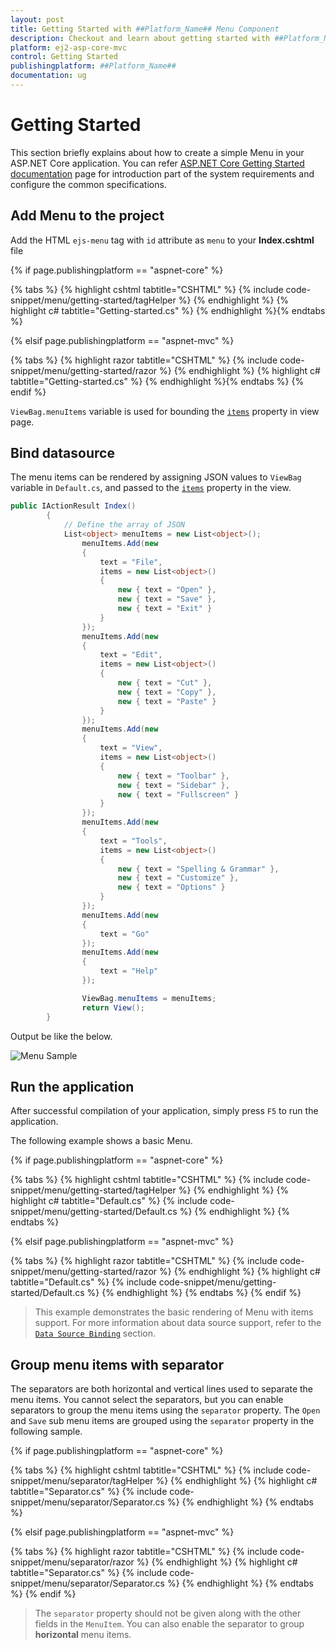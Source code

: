 ```yaml
---
layout: post
title: Getting Started with ##Platform_Name## Menu Component
description: Checkout and learn about getting started with ##Platform_Name## Menu component of Syncfusion, and more details.
platform: ej2-asp-core-mvc
control: Getting Started
publishingplatform: ##Platform_Name##
documentation: ug
---
```



# Getting Started

This section briefly explains about how to create a simple Menu in your ASP.NET Core application. You can refer [ASP.NET Core Getting Started documentation](../getting-started) page for introduction part of the system requirements and configure the common specifications.

## Add Menu to the project

Add the HTML `ejs-menu` tag with `id` attribute as `menu` to your **Index.cshtml** file

{% if page.publishingplatform == "aspnet-core" %}

{% tabs %}
{% highlight cshtml tabtitle="CSHTML" %}
{% include code-snippet/menu/getting-started/tagHelper %}
{% endhighlight %}
{% highlight c# tabtitle="Getting-started.cs" %}
{% endhighlight %}{% endtabs %}

{% elsif page.publishingplatform == "aspnet-mvc" %}

{% tabs %}
{% highlight razor tabtitle="CSHTML" %}
{% include code-snippet/menu/getting-started/razor %}
{% endhighlight %}
{% highlight c# tabtitle="Getting-started.cs" %}
{% endhighlight %}{% endtabs %}
{% endif %}



`ViewBag.menuItems` variable is used for bounding the [`items`](https://help.syncfusion.com/cr/cref_files/aspnetcore-js2/Syncfusion.EJ2~Syncfusion.EJ2.Navigations.Menu~Items.html) property in view page.

## Bind datasource

The menu items can be rendered by assigning JSON values to `ViewBag` variable in `Default.cs`, and passed to the
[`items`](https://help.syncfusion.com/cr/cref_files/aspnetcore-js2/Syncfusion.EJ2~Syncfusion.EJ2.Navigations.Menu~Items.html) property in the view.

```cs
public IActionResult Index()
        {
            // Define the array of JSON
            List<object> menuItems = new List<object>();
                menuItems.Add(new
                {
                    text = "File",
                    items = new List<object>()
                    {
                        new { text = "Open" },
                        new { text = "Save" },
                        new { text = "Exit" }
                    }
                });
                menuItems.Add(new
                {
                    text = "Edit",
                    items = new List<object>()
                    {
                        new { text = "Cut" },
                        new { text = "Copy" },
                        new { text = "Paste" }
                    }
                });
                menuItems.Add(new
                {
                    text = "View",
                    items = new List<object>()
                    {
                        new { text = "Toolbar" },
                        new { text = "Sidebar" },
                        new { text = "Fullscreen" }
                    }
                });
                menuItems.Add(new
                {
                    text = "Tools",
                    items = new List<object>()
                    {
                        new { text = "Spelling & Grammar" },
                        new { text = "Customize" },
                        new { text = "Options" }
                    }
                });
                menuItems.Add(new
                {
                    text = "Go"
                });
                menuItems.Add(new
                {
                    text = "Help"
                });

                ViewBag.menuItems = menuItems;
                return View();
        }

```

Output be like the below.

![Menu Sample](./images/menu.png)

## Run the application

After successful compilation of your application, simply press `F5` to run the application.

The following example shows a basic Menu.

{% if page.publishingplatform == "aspnet-core" %}

{% tabs %}
{% highlight cshtml tabtitle="CSHTML" %}
{% include code-snippet/menu/getting-started/tagHelper %}
{% endhighlight %}
{% highlight c# tabtitle="Default.cs" %}
{% include code-snippet/menu/getting-started/Default.cs %}
{% endhighlight %}
{% endtabs %}

{% elsif page.publishingplatform == "aspnet-mvc" %}

{% tabs %}
{% highlight razor tabtitle="CSHTML" %}
{% include code-snippet/menu/getting-started/razor %}
{% endhighlight %}
{% highlight c# tabtitle="Default.cs" %}
{% include code-snippet/menu/getting-started/Default.cs %}
{% endhighlight %}
{% endtabs %}
{% endif %}



> This example demonstrates the basic rendering of Menu with items support.
For more information about data source support,
refer to the [`Data Source Binding`](./data-source-binding-and-custom-menu-items#data-binding) section.

## Group menu items with separator

The separators are both horizontal and vertical lines used to separate the menu items.
You cannot select the separators, but you can enable separators to group the menu items
using the `separator` property.
The `Open` and `Save` sub menu items are grouped using the `separator` property in the following sample.

{% if page.publishingplatform == "aspnet-core" %}

{% tabs %}
{% highlight cshtml tabtitle="CSHTML" %}
{% include code-snippet/menu/separator/tagHelper %}
{% endhighlight %}
{% highlight c# tabtitle="Separator.cs" %}
{% include code-snippet/menu/separator/Separator.cs %}
{% endhighlight %}
{% endtabs %}

{% elsif page.publishingplatform == "aspnet-mvc" %}

{% tabs %}
{% highlight razor tabtitle="CSHTML" %}
{% include code-snippet/menu/separator/razor %}
{% endhighlight %}
{% highlight c# tabtitle="Separator.cs" %}
{% include code-snippet/menu/separator/Separator.cs %}
{% endhighlight %}
{% endtabs %}
{% endif %}



> The `separator` property should not be given
along with the other fields in the `MenuItem`.
You can also enable the separator to group **horizontal** menu items.
